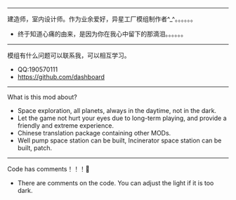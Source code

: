 ---------------------------------------------------------------------------------------------------  

建造师，室内设计师。作为业余爱好，异星工厂模组制作者^_^。。。。。。

   *   终于知道心痛的由来，是因为你在我心中留下的那滴泪。。。。。。

---------------------------------------------------------------------------------------------------  

模组有什么问题可以联系我，可以相互学习。

   *   QQ:190570111
   *   https://github.com/dashboard

---------------------------------------------------------------------------------------------------  

What is this mod about?
  
   * Space exploration, all planets, always in the daytime, not in the dark.
   * Let the game not hurt your eyes due to long-term playing, and provide a friendly and extreme experience.
   * Chinese translation package containing other MODs.
   * Well pump  space station can be built, Incinerator   space station can be built, patch.
     
---------------------------------------------------------------------------------------------------  

Code has comments！！！💟
  
   * There are comments on the code. You can adjust the light if it is too dark.
